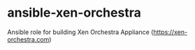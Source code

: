 # ansible-xen-orchestra
Ansible role for building Xen Orchestra Appliance (https://xen-orchestra.com)
